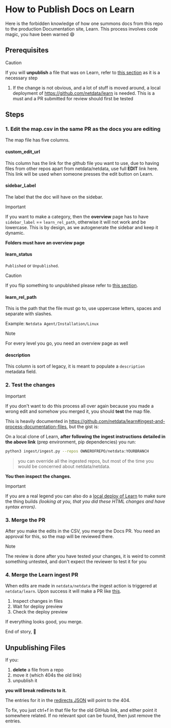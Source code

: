 # How to Publish Docs on Learn

Here is the forbidden knowledge of how one summons docs from this repo to the production Documentation site, Learn. This process involves code magic, you have been warned 😄

## Prerequisites

> [!CAUTION]
> If you will **unpublish** a file that was on Learn, refer to [this section](#unpublishing-files) as it is a necessary step

1. If the change is not obvious, and a lot of stuff is moved around, a local deployment of <https://github.com/netdata/learn> is needed. This is a must and a PR submitted for review should first be tested

## Steps

### 1. Edit the map.csv in the same PR as the docs you are editing

The map file has five columns.

#### custom_edit_url

This column has the link for the github file you want to use, due to having files from other repos apart from netdata/netdata, use full **EDIT** link here. This link will be used when someone presses the edit button on Learn.

#### sidebar_Label

The label that the doc will have on the sidebar.

> [!Important]
>
> If you want to make a category, then the **overview** page has to have `sidebar_label` == `learn_rel_path`, otherwise it will not work and be lowercase. This is by design, as we autogenerate the sidebar and keep it dynamic.
>
> **Folders must have an overview page**

#### learn_status

`Published` or `Unpublished`.

> [!Caution]
>
> If you flip something to unpublshed please refer to [this section](#unpublishing-files).

#### learn_rel_path

This is the path that the file must go to, use uppercase letters, spaces and separate with slashes.

Example: `Netdata Agent/Installation/Linux`

> [!Note]
>
> For every level you go, you need an overview page as well

#### description

This column is sort of legacy, it is meant to populate a `description` metadata field.

### 2. Test the changes

> [!Important]
>
> If you don't want to do this process all over again because you made a wrong edit and somehow you merged it, you should **test** the map file.

This is heavily documented in <https://github.com/netdata/learn#ingest-and-process-documentation-files>, but the gist is:

On a local clone of Learn, **after following the ingest instructions detailed in the above link** (prep environment, pip dependencies) you run:

```bash
python3 ingest/ingest.py --repos OWNEROFREPO/netdata:YOURBRANCH
```

> you can override all the ingested repos, but most of the time you would be concerned about netdata/netdata.

**You then inspect the changes.**

>[!Important]
>
>If you are a real legend you can also do a [local deploy of Learn](https://github.com/netdata/learn#local-deploy-of-learn) to make sure the thing builds *(looking at you, that you did these HTML changes and have syntax errors)*.

### 3. Merge the PR

After you make the edits in the CSV, you merge the Docs PR. You need an approval for this, so the map will be reviewed there.

>[!Note]
>
> The review is done after you have tested your changes, it is weird to commit something untested, and don't expect the reviewer to test it for you

### 4. Merge the Learn ingest PR

When edits are made in `netdata/netdata` the ingest action is triggered at `netdata/learn`. Upon success it will make a PR like [this](https://github.com/netdata/learn/pull/2551).

1. Inspect changes in files
2. Wait for deploy preview
3. Check the deploy preview

If everything looks good, you merge.

End of story, :beers:

## Unpublishing Files

If you:

1. **delete** a file from a repo
2. move it (which 404s the old link)  
3. unpublish it

**you will break redirects to it.**

The entries for it in the [redirects JSON](https://github.com/netdata/learn/blob/master/LegacyLearnCorrelateLinksWithGHURLs.json) will point to the 404.

To fix, you just ctrl+f in that file for the old GitHub link, and either point it somewhere related. If no relevant spot can be found, then just remove the entries.
